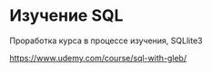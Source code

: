 # Изучение SQL

Проработка курса в процессе изучения, SQLlite3

https://www.udemy.com/course/sql-with-gleb/
